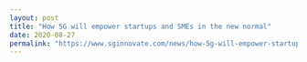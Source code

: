 ```yaml
---
layout: post
title: "How 5G will empower startups and SMEs in the new normal"
date: 2020-08-27
permalink: "https://www.sginnovate.com/news/how-5g-will-empower-startups-and-smes-new-normal"
---
```


